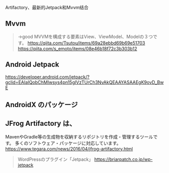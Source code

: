 Artifactory、最新的Jetpack和Mvvm结合

## Mvvm
> ->good
MVVMを構成する要素はView、ViewModel、Modelの３つです。
https://qiita.com/Tsutou/items/69a28ebbd69b69e51703
https://qiita.com/s_emoto/items/08e46b18f72c3b303b12


## Android Jetpack
https://developer.android.com/jetpack/?gclid=EAIaIQobChMIwsys4pn15gIVzTUrCh3NvAkQEAAYASAAEgK9ovD_BwE

## AndroidX のパッケージ

## JFrog Artifactory は、
MavenやGradle等の生成物を収納するリポジトリを作成・管理するツールです。
多くのソフトウェア・パッケージに対応しています。
https://www.tegara.com/news/2016/04/jfrog-artifactory.html


>WordPressのプラグイン「Jetpack」
https://briarpatch.co.jp/wp-jetpack
